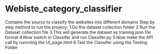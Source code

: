 # Webiste_category_classifier
Contains the source to classify the websites into different domains
Step by step method to run the projecy;
1.Go the dataset collection folder
2.Run the Dataset collection file 
3.This will generate the dataset as training.json file format
4.Now switch to Classifer and run Classifer.py
5.Now make the API call by runnning the UI_page.html
6.Test the Classifer using the Testing Folder
